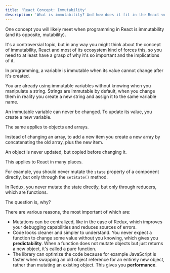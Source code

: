 ```yaml
---
title: 'React Concept: Immutability'
description: 'What is immutability? And how does it fit in the React world?'
---
```


One concept you will likely meet when programming in React is immutability (and its opposite, mutability).

It's a controversial topic, but in any way you might think about the concept of immutability, React and most of its ecosystem kind of forces this, so you need to at least have a grasp of why it's so important and the implications of it.

In programming, a variable is immutable when its value cannot change after it's created.

You are already using immutable variables without knowing when you manipulate a string. Strings are immutable by default, when you change them in reality you create a new string and assign it to the same variable name.

An immutable variable can never be changed. To update its value, you create a new variable.

The same applies to objects and arrays.

Instead of changing an array, to add a new item you create a new array by concatenating the old array, plus the new item.

An object is never updated, but copied before changing it.

This applies to React in many places.

For example, you should never mutate the `state` property of a component directly, but only through the `setState()` method.

In Redux, you never mutate the state directly, but only through reducers, which are functions.

The question is, why?

There are various reasons, the most important of which are:

- Mutations can be centralized, like in the case of Redux, which improves your debugging capabilities and reduces sources of errors.
- Code looks cleaner and simpler to understand. You never expect a function to change some value without you knowing, which gives you **predictability**. When a function does not mutate objects but just returns a new object, it's called a pure function.
- The library can optimize the code because for example JavaScript is faster when swapping an old object reference for an entirely new object, rather than mutating an existing object. This gives you **performance**.
